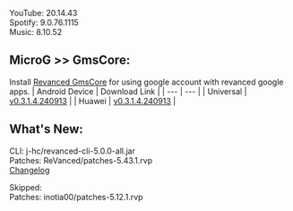 YouTube: 20.14.43  
Spotify: 9.0.76.1115  
Music: 8.10.52  

## MicroG >> GmsCore:
Install [Revanced GmsCore](https://github.com/ReVanced/GmsCore/releases/latest) for using google account with revanced google apps.
| Android Device | Download Link                      |
| ---            | ---                                |
| Universal      | [v0.3.1.4.240913](https://github.com/ReVanced/GmsCore/releases/download/v0.3.1.4.240913/app.revanced.android.gms-240913008-signed.apk) |
| Huawei         | [v0.3.1.4.240913](https://github.com/ReVanced/GmsCore/releases/download/v0.3.1.4.240913/app.revanced.android.gms-240913008-hw-signed.apk)    |  

## What's New:  
CLI: j-hc/revanced-cli-5.0.0-all.jar  
Patches: ReVanced/patches-5.43.1.rvp  
[Changelog](https://github.com/ReVanced/revanced-patches/releases/tag/v5.43.1)  

Skipped:  
Patches: inotia00/patches-5.12.1.rvp        
